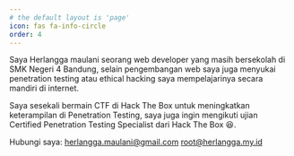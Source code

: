 ```yaml
---
# the default layout is 'page'
icon: fas fa-info-circle
order: 4
---
```


Saya Herlangga maulani seorang web developer yang masih bersekolah di SMK Negeri 4 Bandung, selain pengembangan web saya juga menyukai penetration testing atau ethical hacking saya mempelajarinya secara mandiri di internet.

Saya sesekali bermain CTF di Hack The Box untuk meningkatkan keterampilan di Penetration Testing, saya juga ingin mengikuti ujian Certified Penetration Testing Specialist dari Hack The Box 😆.

Hubungi saya:
herlangga.maulani@gmail.com
root@herlangga.my.id
